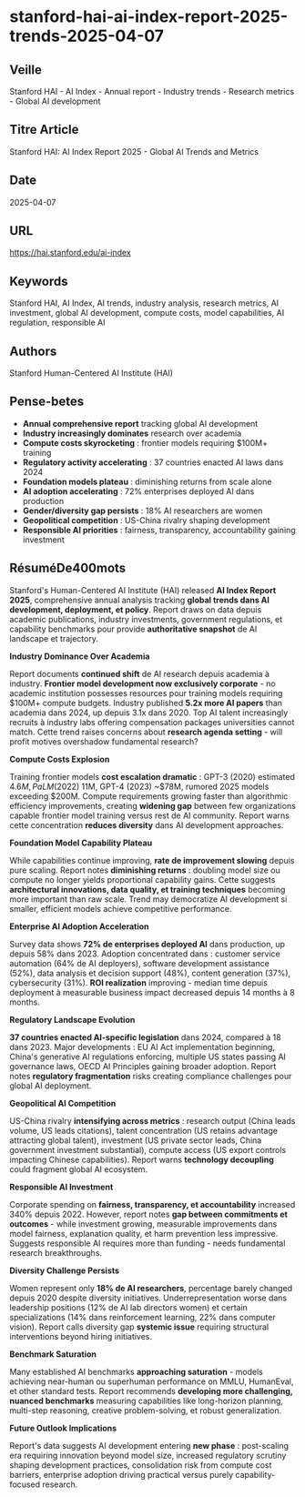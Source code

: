 # stanford-hai-ai-index-report-2025-trends-2025-04-07

## Veille
Stanford HAI - AI Index - Annual report - Industry trends - Research metrics - Global AI development

## Titre Article
Stanford HAI: AI Index Report 2025 - Global AI Trends and Metrics

## Date
2025-04-07

## URL
https://hai.stanford.edu/ai-index

## Keywords
Stanford HAI, AI Index, AI trends, industry analysis, research metrics, AI investment, global AI development, compute costs, model capabilities, AI regulation, responsible AI

## Authors
Stanford Human-Centered AI Institute (HAI)

## Pense-betes
- **Annual comprehensive report** tracking global AI development
- **Industry increasingly dominates** research over academia
- **Compute costs skyrocketing** : frontier models requiring $100M+ training
- **Regulatory activity accelerating** : 37 countries enacted AI laws dans 2024
- **Foundation models plateau** : diminishing returns from scale alone
- **AI adoption accelerating** : 72% enterprises deployed AI dans production
- **Gender/diversity gap persists** : 18% AI researchers are women
- **Geopolitical competition** : US-China rivalry shaping development
- **Responsible AI priorities** : fairness, transparency, accountability gaining investment

## RésuméDe400mots

Stanford's Human-Centered AI Institute (HAI) released **AI Index Report 2025**, comprehensive annual analysis tracking **global trends dans AI development, deployment, et policy**. Report draws on data depuis academic publications, industry investments, government regulations, et capability benchmarks pour provide **authoritative snapshot** de AI landscape et trajectory.

**Industry Dominance Over Academia**

Report documents **continued shift** de AI research depuis academia à industry. **Frontier model development now exclusively corporate** - no academic institution possesses resources pour training models requiring $100M+ compute budgets. Industry published **5.2x more AI papers** than academia dans 2024, up depuis 3.1x dans 2020. Top AI talent increasingly recruits à industry labs offering compensation packages universities cannot match. Cette trend raises concerns about **research agenda setting** - will profit motives overshadow fundamental research?

**Compute Costs Explosion**

Training frontier models **cost escalation dramatic** : GPT-3 (2020) estimated $4.6M, PaLM (2022) ~$11M, GPT-4 (2023) ~$78M, rumored 2025 models exceeding $200M. Compute requirements growing faster than algorithmic efficiency improvements, creating **widening gap** between few organizations capable frontier model training versus rest de AI community. Report warns cette concentration **reduces diversity** dans AI development approaches.

**Foundation Model Capability Plateau**

While capabilities continue improving, **rate de improvement slowing** depuis pure scaling. Report notes **diminishing returns** : doubling model size ou compute no longer yields proportional capability gains. Cette suggests **architectural innovations, data quality, et training techniques** becoming more important than raw scale. Trend may democratize AI development si smaller, efficient models achieve competitive performance.

**Enterprise AI Adoption Acceleration**

Survey data shows **72% de enterprises deployed AI** dans production, up depuis 58% dans 2023. Adoption concentrated dans : customer service automation (64% de AI deployers), software development assistance (52%), data analysis et decision support (48%), content generation (37%), cybersecurity (31%). **ROI realization** improving - median time depuis deployment à measurable business impact decreased depuis 14 months à 8 months.

**Regulatory Landscape Evolution**

**37 countries enacted AI-specific legislation** dans 2024, compared à 18 dans 2023. Major developments : EU AI Act implementation beginning, China's generative AI regulations enforcing, multiple US states passing AI governance laws, OECD AI Principles gaining broader adoption. Report notes **regulatory fragmentation** risks creating compliance challenges pour global AI deployment.

**Geopolitical AI Competition**

US-China rivalry **intensifying across metrics** : research output (China leads volume, US leads citations), talent concentration (US retains advantage attracting global talent), investment (US private sector leads, China government investment substantial), compute access (US export controls impacting Chinese capabilities). Report warns **technology decoupling** could fragment global AI ecosystem.

**Responsible AI Investment**

Corporate spending on **fairness, transparency, et accountability** increased 340% depuis 2022. However, report notes **gap between commitments et outcomes** - while investment growing, measurable improvements dans model fairness, explanation quality, et harm prevention less impressive. Suggests responsible AI requires more than funding - needs fundamental research breakthroughs.

**Diversity Challenge Persists**

Women represent only **18% de AI researchers**, percentage barely changed depuis 2020 despite diversity initiatives. Underrepresentation worse dans leadership positions (12% de AI lab directors women) et certain specializations (14% dans reinforcement learning, 22% dans computer vision). Report calls diversity gap **systemic issue** requiring structural interventions beyond hiring initiatives.

**Benchmark Saturation**

Many established AI benchmarks **approaching saturation** - models achieving near-human ou superhuman performance on MMLU, HumanEval, et other standard tests. Report recommends **developing more challenging, nuanced benchmarks** measuring capabilities like long-horizon planning, multi-step reasoning, creative problem-solving, et robust generalization.

**Future Outlook Implications**

Report's data suggests AI development entering **new phase** : post-scaling era requiring innovation beyond model size, increased regulatory scrutiny shaping development practices, consolidation risk from compute cost barriers, enterprise adoption driving practical versus purely capability-focused research.
